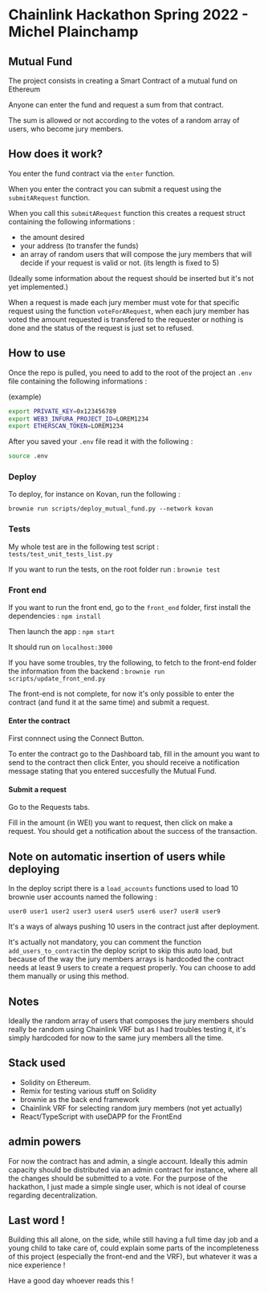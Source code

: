 # Chainlink Hackathon Spring 2022 - Michel Plainchamp


## Mutual Fund

The project consists in creating a Smart Contract of a mutual fund on Ethereum

Anyone can enter the fund and request a sum from that contract.

The sum is allowed or not according to the votes of a random array of users, who become jury members.



## How does it work?

You enter the fund contract via the `enter` function.

When you enter the contract you can submit a request using the `submitARequest` function.

When you call this `submitARequest` function this creates a request struct containing the following informations :
- the amount desired
- your address (to transfer the funds)
- an array of random users that will compose the jury members that will decide if your request is valid or not. (its length is fixed to 5)


(Ideally some information about the request should be inserted but it's not yet implemented.)


When a request is made each jury member must vote for that specific request using the function `voteForARequest`, when each jury member has voted the amount requested is transfered to the requester or nothing is done and the status of the request is just set to refused.



## How to use

Once the repo is pulled, you need to add to the root of the project an `.env` file containing the following informations :

(example)
```bash
export PRIVATE_KEY=0x123456789
export WEB3_INFURA_PROJECT_ID=LOREM1234
export ETHERSCAN_TOKEN=LOREM1234

```

After you saved your `.env` file read it with the following :

```bash
source .env
```


### Deploy

To deploy, for instance on Kovan, run the following :

`brownie run scripts/deploy_mutual_fund.py --network kovan`

### Tests

My whole test are in the following test script : `tests/test_unit_tests_list.py`

If you want to run the tests, on the root folder run :
`brownie test`


### Front end

If you want to run the front end, go to the `front_end` folder, first install the dependencies :
`npm install`

Then launch the app :
`npm start`

It should run on `localhost:3000`


If you have some troubles, try the following, to fetch to the front-end folder the information from the backend :
`brownie run scripts/update_front_end.py`


The front-end is not complete, for now it's only possible to enter the contract (and fund it at the same time) and submit a request.

#### Enter the contract

First connnect using the Connect Button.

To enter the contract go to the Dashboard tab, fill in the amount you want to send to the contract then click Enter, you should receive a notification message stating that you entered succesfully the Mutual Fund.

#### Submit a request

Go to the Requests tabs.

Fill in the amount (in WEI) you want to request, then click on make a request. You should get a notification about the success of the transaction.


## Note on automatic insertion of users while deploying

In the deploy script there is a `load_accounts` functions used to load 10 brownie user accounts named the following :

`user0
user1
user2
user3
user4
user5
user6
user7
user8
user9`


It's a ways of always pushing 10 users in the contract just after deployment.

It's actually not mandatory, you can comment the function `add_users_to_contract`in the deploy script to skip this auto load, but because of the way the jury members arrays is hardcoded the contract needs at least 9 users to create a request properly. You can choose to add them manually or using this method.

## Notes

Ideally the random array of users that composes the jury members should really be random using Chainlink VRF but as I had troubles testing it, it's simply hardcoded for now to the same jury members all the time.


## Stack used

- Solidity on Ethereum.
- Remix for testing various stuff on Solidity
- brownie as the back end framework
- Chainlink VRF for selecting random jury members (not yet actually)
- React/TypeScript with useDAPP for the FrontEnd


## admin powers

For now the contract has and admin, a single account. Ideally this admin capacity should be distributed via an admin contract for instance, where all the changes should be submitted to a vote. For the purpose of the hackathon, I just made a simple single user, which is not ideal of course regarding decentralization.


## Last word !

Building this all alone, on the side, while still having a full time day job and a young child to take care of, could explain some parts of the incompleteness of this project (especially the front-end and the VRF), but whatever it was a nice experience !

Have a good day whoever reads this !


